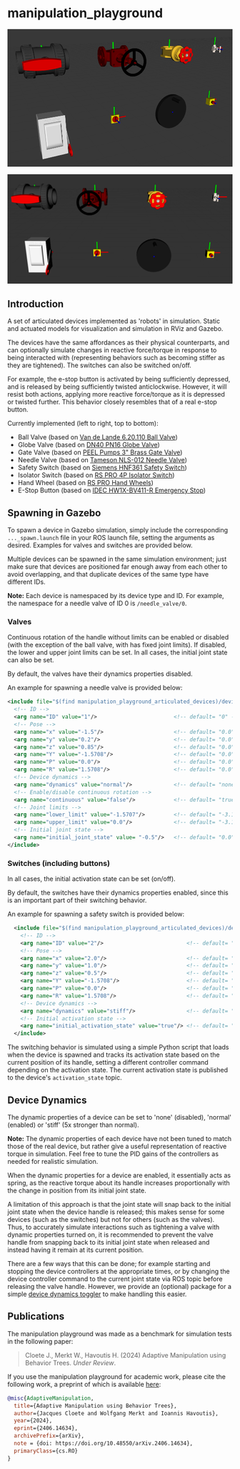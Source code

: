 # manipulation_playground

![Devices Currently Implemented](manipulation_playground_articulated_devices/resources/devices_0.png)

![Devices Currently Implemented](manipulation_playground_articulated_devices/resources/devices_1.png)

## Introduction

A set of articulated devices implemented as 'robots' in simulation. Static and actuated models for visualization and simulation in RViz and Gazebo.

The devices have the same affordances as their physical counterparts, and can optionally simulate changes in reactive force/torque in response to being interacted with (representing behaviors such as becoming stiffer as they are tightened). The switches can also be switched on/off.

For example, the e-stop button is activated by being sufficiently depressed, and is released by being sufficiently twisted anticlockwise. However, it will resist both actions, applying more reactive force/torque as it is depressed or twisted further. This behavior closely resembles that of a real e-stop button.

Currently implemented (left to right, top to bottom):
- Ball Valve (based on [Van de Lande 6.20.110 Ball Valve](https://www.vandelande.com/en/products/pvc-u-metric/620-ball-valve-type-did/))
- Globe Valve (based on [DN40 PN16 Globe Valve](https://grabcad.com/library/globe-stop-valve-dn40-1))
- Gate Valve (based on [PEEL Pumps 3" Brass Gate Valve](https://www.peelpumps.co.uk/p/3-bsp-brass-gate-valve/))
- Needle Valve (based on [Tameson NLS-012 Needle Valve](https://tameson.co.uk/products/nls-012-g1-2inch-stainless-steel-needle-valve-ptfe-300-bar))
- Safety Switch (based on [Siemens HNF361 Safety Switch](https://mall.industry.siemens.com/mall/en/us/Catalog/Product/?mlfb=US2%3AHNF361))
- Isolator Switch (based on [RS PRO 4P Isolator Switch](https://uk.rs-online.com/web/p/isolator-switches/0466223))
- Hand Wheel (based on [RS PRO Hand Wheels](https://uk.rs-online.com/web/c/engineering-materials-industrial-hardware/knobs-levers-handles/hand-wheels/?pn=1))
- E-Stop Button (based on [IDEC HW1X-BV411-R Emergency Stop](https://us.idec.com/idec-us/en/USD/Switches-and-Pushbuttons/Pushbuttons-and-Pilot-Lights/HW-22mm-Heavy-Duty/p/HW1X-BV411-R))

## Spawning in Gazebo

To spawn a device in Gazebo simulation, simply include the corresponding `..._spawn.launch` file in your ROS launch file, setting the arguments as desired. Examples for valves and switches are provided below.

Multiple devices can be spawned in the same simulation environment; just make sure that devices are positioned far enough away from each other to avoid overlapping, and that duplicate devices of the same type have different IDs.

**Note:** Each device is namespaced by its device type and ID. For example, the namespace for a needle valve of ID 0 is `/needle_valve/0`.

### Valves

Continuous rotation of the handle without limits can be enabled or disabled (with the exception of the ball valve, with has fixed joint limits). If disabled, the lower and upper joint limits can be set. In all cases, the initial joint state can also be set.

By default, the valves have their dynamics properties disabled.

An example for spawning a needle valve is provided below:
```xml
<include file="$(find manipulation_playground_articulated_devices)/devices/needle_valve/launch/needle_valve_spawn.launch" >
  <!-- ID -->
  <arg name="ID" value="1"/>                        <!-- default= "0" -->
  <!-- Pose -->
  <arg name="x" value="-1.5"/>                      <!-- default= "0.0" -->
  <arg name="y" value="0.2"/>                       <!-- default= "0.0" -->
  <arg name="z" value="0.85"/>                      <!-- default= "0.0" -->
  <arg name="Y" value="-1.5708"/>                   <!-- default= "0.0" -->
  <arg name="P" value="0.0"/>                       <!-- default= "0.0" -->
  <arg name="R" value="1.5708"/>                    <!-- default= "0.0" -->
  <!-- Device dynamics -->
  <arg name="dynamics" value="normal"/>             <!-- default= "none" -->
  <!-- Enable/disable continuous rotation -->
  <arg name="continuous" value="false"/>            <!-- default= "true" -->
  <!-- Joint limits -->
  <arg name="lower_limit" value="-1.5707"/>         <!-- default= "-3.1415" -->
  <arg name="upper_limit" value="0.0"/>             <!-- default= "-3.1415" -->
  <!-- Initial joint state -->
  <arg name="initial_joint_state" value= "-0.5"/>   <!-- default= "0.0" -->
</include>
```

### Switches (including buttons)

In all cases, the initial activation state can be set (on/off).

By default, the switches have their dynamics properties enabled, since this is an important part of their switching behavior.

An example for spawning a safety switch is provided below:
```xml
  <include file="$(find manipulation_playground_articulated_devices)/devices/safety_switch/launch/spawn_safety_switch.launch">
    <!-- ID -->
    <arg name="ID" value="2"/>                          <!-- default= "0" -->
    <!-- Pose -->
    <arg name="x" value="2.0"/>                         <!-- default= "0.0" -->
    <arg name="y" value="1.0"/>                         <!-- default= "0.0" -->
    <arg name="z" value="0.5"/>                         <!-- default= "0.0" -->
    <arg name="Y" value="-1.5708"/>                     <!-- default= "0.0" -->
    <arg name="P" value="0.0"/>                         <!-- default= "0.0" -->
    <arg name="R" value="1.5708"/>                      <!-- default= "0.0" -->
    <!-- Device dynamics -->
    <arg name="dynamics" value="stiff"/>                <!-- default= "normal" -->
    <!-- Initial activation state -->
    <arg name="initial_activation_state" value="true"/> <!-- default= "false" -->
  </include>
```

The switching behavior is simulated using a simple Python script that loads when the device is spawned and tracks its activation state based on the current position of its handle, setting a different controller command depending on the activation state. The current activation state is published to the device's `activation_state` topic.

## Device Dynamics

The dynamic properties of a device can be set to 'none' (disabled), 'normal' (enabled) or 'stiff' (5x stronger than normal).

**Note:** The dynamic properties of each device have not been tuned to match those of the real device, but rather give a useful representation of reactive torque in simulation. Feel free to tune the PID gains of the controllers as needed for realistic simulation.

When the dynamic properties for a device are enabled, it essentially acts as spring, as the reactive torque about its handle increases proportionally with the change in position from its initial joint state.

A limitation of this approach is that the joint state will snap back to the initial joint state when the device handle is released; this makes sense for some devices (such as the switches) but not for others (such as the valves). Thus, to accurately simulate interactions such as tightening a valve with dynamic properties turned on, it is recommended to prevent the valve handle from snapping back to its initial joint state when released and instead having it remain at its current position.

There are a few ways that this can be done; for example starting and stopping the device controllers at the appropriate times, or by changing the device controller command to the current joint state via ROS topic before releasing the valve handle. However, we provide an (optional) package for a simple [device dynamics toggler](manipulation_playground_device_dynamics_toggler) to make handling this easier.

## Publications

The manipulation playground was made as a benchmark for simulation tests in the following paper:

>Cloete J., Merkt W., Havoutis H. (2024) Adaptive Manipulation using Behavior Trees. *Under Review*.

If you use the manipulation playground for academic work, please cite the following work, a preprint of which is available [here](https://doi.org/10.48550/arXiv.2406.14634):
```bibtex
@misc{AdaptiveManipulation,
  title={Adaptive Manipulation using Behavior Trees}, 
  author={Jacques Cloete and Wolfgang Merkt and Ioannis Havoutis},
  year={2024},
  eprint={2406.14634},
  archivePrefix={arXiv},
  note = {doi: https://doi.org/10.48550/arXiv.2406.14634},
  primaryClass={cs.RO}
}
```
